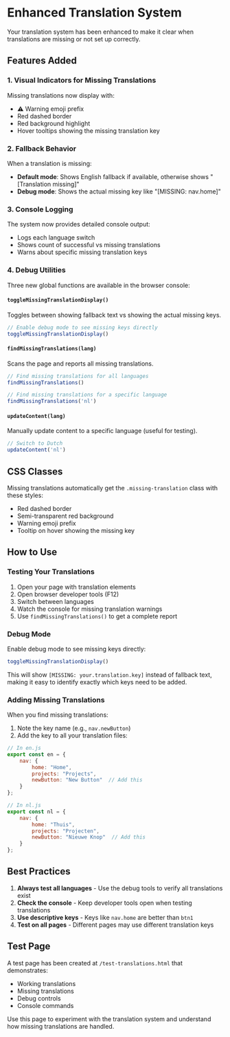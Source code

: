# Enhanced Translation System

Your translation system has been enhanced to make it clear when translations are missing or not set up correctly.

## Features Added

### 1. Visual Indicators for Missing Translations

Missing translations now display with:
- ⚠️ Warning emoji prefix
- Red dashed border
- Red background highlight
- Hover tooltips showing the missing translation key

### 2. Fallback Behavior

When a translation is missing:
- **Default mode**: Shows English fallback if available, otherwise shows "[Translation missing]"
- **Debug mode**: Shows the actual missing key like "[MISSING: nav.home]"

### 3. Console Logging

The system now provides detailed console output:
- Logs each language switch
- Shows count of successful vs missing translations
- Warns about specific missing translation keys

### 4. Debug Utilities

Three new global functions are available in the browser console:

#### `toggleMissingTranslationDisplay()`
Toggles between showing fallback text vs showing the actual missing keys.

```javascript
// Enable debug mode to see missing keys directly
toggleMissingTranslationDisplay()
```

#### `findMissingTranslations(lang)`
Scans the page and reports all missing translations.

```javascript
// Find missing translations for all languages
findMissingTranslations()

// Find missing translations for a specific language
findMissingTranslations('nl')
```

#### `updateContent(lang)`
Manually update content to a specific language (useful for testing).

```javascript
// Switch to Dutch
updateContent('nl')
```

## CSS Classes

Missing translations automatically get the `.missing-translation` class with these styles:
- Red dashed border
- Semi-transparent red background
- Warning emoji prefix
- Tooltip on hover showing the missing key

## How to Use

### Testing Your Translations

1. Open your page with translation elements
2. Open browser developer tools (F12)
3. Switch between languages
4. Watch the console for missing translation warnings
5. Use `findMissingTranslations()` to get a complete report

### Debug Mode

Enable debug mode to see missing keys directly:

```javascript
toggleMissingTranslationDisplay()
```

This will show `[MISSING: your.translation.key]` instead of fallback text, making it easy to identify exactly which keys need to be added.

### Adding Missing Translations

When you find missing translations:

1. Note the key name (e.g., `nav.newButton`)
2. Add the key to all your translation files:

```javascript
// In en.js
export const en = {
    nav: {
        home: "Home",
        projects: "Projects",
        newButton: "New Button"  // Add this
    }
};

// In nl.js
export const nl = {
    nav: {
        home: "Thuis",
        projects: "Projecten",
        newButton: "Nieuwe Knop"  // Add this
    }
};
```

## Best Practices

1. **Always test all languages** - Use the debug tools to verify all translations exist
2. **Check the console** - Keep developer tools open when testing translations
3. **Use descriptive keys** - Keys like `nav.home` are better than `btn1`
4. **Test on all pages** - Different pages may use different translation keys

## Test Page

A test page has been created at `/test-translations.html` that demonstrates:
- Working translations
- Missing translations
- Debug controls
- Console commands

Use this page to experiment with the translation system and understand how missing translations are handled.

